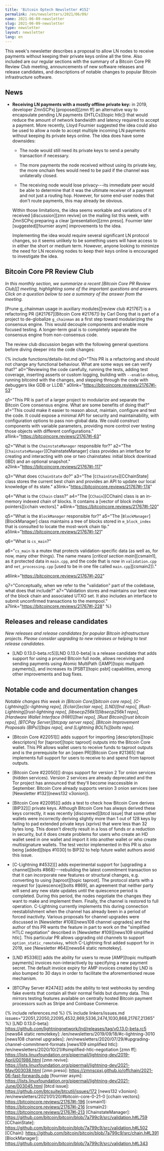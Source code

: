 ```yaml
---
title: 'Bitcoin Optech Newsletter #152'
permalink: /en/newsletters/2021/06/09/
name: 2021-06-09-newsletter
slug: 2021-06-09-newsletter
type: newsletter
layout: newsletter
lang: en
---
```

This week's newsletter describes a proposal to allow LN nodes to receive
payments without keeping their private keys online all the time.  Also
included are our regular sections with the summary of a Bitcoin Core PR
Review Club meeting, announcements of new software releases and release
candidates, and descriptions of notable changes to popular Bitcoin
infrastructure software.

## News

- **Receiving LN payments with a mostly offline private key:** in 2019,
  developer ZmnSCPxj [proposed][zmn ff] an alternative way to
  encapsulate pending LN payments ([HTLCs][topic htlc]) that would
  reduce the amount of network bandwidth and latency required to accept
  a payment.  More recently, Lloyd Fournier suggested the idea could
  also be used to allow a node to accept multiple incoming LN payments
  without keeping its private keys online.  The idea does have some
  downsides:

  - The node would still need its private keys to send a penalty
    transaction if necessary.

  - The more payments the node received without using its private key,
    the more onchain fees would need to be paid if the channel was
    unilaterally closed.

  - The receiving node would lose privacy---its immediate peer would be
    able to determine that it was the ultimate receiver of a payment and
    not just a routing hop.  However, for some end-user nodes that don't
    route payments, this may already be obvious.

  Within those limitations, the idea seems workable and variations of it
  received [discussion][zmn revive] on the mailing list this week, with
  ZmnSCPxj preparing a clear [presentation][zmn preso].  Fournier later
  [suggested][fournier asym] improvements to the idea.

  Implementing the idea would require several significant LN protocol
  changes, so it seems unlikely to be something users will have access
  to in either the short or medium term.  However, anyone looking to
  minimize the need for LN receiving nodes to keep their keys online is
  encouraged to investigate the idea.

## Bitcoin Core PR Review Club

*In this monthly section, we summarize a recent [Bitcoin Core PR Review Club][]
meeting, highlighting some of the important questions and answers.  Click on a
question below to see a summary of the answer from the meeting.*

[Prune g_chainman usage in auxiliary modules][review club #21767] is a
refactoring PR ([#21767][Bitcoin Core #21767]) by Carl Dong that is part of a
project to de-globalize `g_chainman` as a first step toward modularizing the
consensus engine. This would decouple
components and enable more focused testing.  A longer-term goal is to
completely separate the consensus engine from non-consensus code.

The review club discussion began with the following general questions before
diving deeper into the code changes:

{% include functions/details-list.md
  q0="This PR is a refactoring and should not change any functional
      behaviour.  What are some ways we can verify that?"
  a0="Reviewing the code carefully, running the tests, adding test coverage,
      inserting asserts or custom logging, building with `--enable-debug`,
      running bitcoind with the changes, and stepping through the code
      with debuggers like GDB or LLDB."
  a0link="https://bitcoincore.reviews/21767#l-53"

  q1="This PR is part of a larger project to modularize and separate the Bitcoin
      Core consensus engine.  What are some benefits of doing that?"
  a1="This could make it easier to reason about, maintain, configure and test
      the code.  It could expose a minimal API for security and maintainability,
      with configuration options to pass non-global data. We could construct
      components with variable parameters, providing more control over testing those
      objects with different configurations."
  a1link="https://bitcoincore.reviews/21767#l-63"

  q2="What is the `ChainstateManager` responsible for?"
  a2="The [`ChainstateManager`][ChainstateManager] class provides an interface
      for creating and interacting with one or two chainstates: initial block
      download (IBD) and an optional snapshot."
  a2link="https://bitcoincore.reviews/21767#l-117"

  q3="What does `CChainState` do?"
  a3="The [`CChainState`][CChainState] class stores the current best chain and
      provides an API to update our local knowledge of its state."
  a3link="https://bitcoincore.reviews/21767#l-174"

  q4="What is the `CChain` class?"
  a4="The [`CChain`][CChain] class is an in-memory indexed chain of blocks. It
      contains a [vector of block index pointers][cchain vectors]."
  a4link="https://bitcoincore.reviews/21767#l-120"

  q5="What is the `BlockManager` responsible for?"
  a5="The [`BlockManager`][BlockManager] class maintains a tree of blocks stored
      in `m_block_index` that is consulted to locate the most-work chain tip."
  a5link="https://bitcoincore.reviews/21767#l-121"

  q6="What is `cs_main`?"

  a6="`cs_main` is a mutex that protects validation-specific data (as well as,
      for now, many other things). The name means [*critical section
      main*][csmain1], as it protected data in `main.cpp`, and the code that is
      now in `validation.cpp` and `net_processing.cpp` [used to be in one file
      called `main.cpp`][csmain2])."

  a6link="https://bitcoincore.reviews/21767#l-202"

  q7="Conceptually, when we refer to the \"validation\" part of the codebase,
      what does that include?"
  a7="Validation stores and maintains our best view of the block chain and
      associated UTXO set. It also includes an interface to submit unconfirmed
      transactions to the mempool."
  a7link="https://bitcoincore.reviews/21767#l-228"
%}

## Releases and release candidates

*New releases and release candidates for popular Bitcoin infrastructure
projects.  Please consider upgrading to new releases or helping to test
release candidates.*

- [LND 0.13.0-beta.rc5][LND 0.13.0-beta] is a release candidate that
  adds support for using a pruned Bitcoin full node, allows receiving
  and sending payments using Atomic MultiPath ([AMP][topic multipath payments]),
  and increases its [PSBT][topic psbt] capabilities, among other improvements
  and bug fixes.

## Notable code and documentation changes

*Notable changes this week in [Bitcoin Core][bitcoin core repo],
[C-Lightning][c-lightning repo], [Eclair][eclair repo], [LND][lnd repo],
[Rust-Lightning][rust-lightning repo], [libsecp256k1][libsecp256k1
repo], [Hardware Wallet Interface (HWI)][hwi repo],
[Rust Bitcoin][rust bitcoin repo], [BTCPay Server][btcpay server repo],
[Bitcoin Improvement Proposals (BIPs)][bips repo], and [Lightning
BOLTs][bolts repo].*

- [Bitcoin Core #22051][] adds support for importing [descriptors][topic
  descriptors] for [taproot][topic taproot] outputs into the Bitcoin Core
  wallet. This PR allows wallet users to receive funds to taproot outputs and is
  the prerequisite for an [open PR][Bitcoin Core #21365] that implements full
  support for users to receive to and spend from taproot outputs.

- [Bitcoin Core #22050][] drops support for version 2 Tor onion services
  (hidden services).  Version 2 services are already deprecated and the
  Tor project has announced that they'll become inaccessible in
  September.  Bitcoin Core already supports version 3 onion services
  (see [Newsletter #132][news132 v3onion]).

- [Bitcoin Core #22095][] adds a test to check how Bitcoin Core derives
  [BIP32][] private keys.  Although Bitcoin Core has always derived
  these keys correctly, it was recently [discovered][btcd issue] that some other
  wallets were incorrectly deriving slightly more than 1 out of 128 keys
  by failing to pad extended private keys (xprivs) that were
  less than 32 bytes long.  This doesn't directly result in a loss of
  funds or a reduction in security, but it does create problems for
  users who create an HD wallet seed in one wallet and import it into
  another wallet or who create multisignature wallets.  The test vector
  implemented in this PR is also being [added][bips #1030] to BIP32 to
  help future wallet authors avoid this issue.

- [C-Lightning #4532][] adds experimental support for [upgrading a
  channel][bolts #868]---rebuilding the latest commitment transaction so
  that it can incorporate new features or structural changes, e.g.
  converting to using [taproot][topic taproot].  The protocol starts
  with a request for [quiescence][bolts #869], an agreement that neither
  party will send any new state updates until the quiescence period is
  completed.  During this period, the nodes negotiate the changes they
  want to make and implement them.  Finally, the channel is restored to
  full operation.  C-Lightning currently implements this during
  connection reestablishment when the channel has already been in a
  period of forced inactivity.  Various proposals for channel upgrades
  were discussed in [Newsletter #108][news108 channel upgrades] and the
  author of this PR wants the feature in part to work on the "simplified
  HTLC negotiation" described in [Newsletter #109][news109 simplified
  htlc].  This particular PR allows upgrading old channels to support
  `option_static_remotekey`, which C-Lightning first added support for
  in 2019, see [Newsletter #64][news64 static remotekey].

- [LND #5336][] adds the ability for users to reuse [AMP][topic multipath
  payments] invoices non-interactively by specifying a new payment secret. The
  default invoice expiry for AMP invoices created by LND is also bumped to 30
  days in order to facilitate the aforementioned reuse mechanism.

- [BTCPay Server #2474][] adds the ability to test webhooks by sending
  fake events that contain all their normal fields but dummy data.  This
  mirrors testing features available on centrally hosted Bitcoin payment
  processors such as Stripe and Coinbase Commerce.

{% include references.md %}
{% include linkers/issues.md issues="22051,22050,22095,4532,869,5336,2474,1030,868,21767,21365" %}
[LND 0.13.0-beta]: https://github.com/lightningnetwork/lnd/releases/tag/v0.13.0-beta.rc5
[news64 static remotekey]: /en/newsletters/2019/09/18/#c-lightning-3010
[news108 channel upgrades]: /en/newsletters/2020/07/29/#upgrading-channel-commitment-formats
[news109 simplified htlc]: /en/newsletters/2020/10/21/#simplified-htlc-negotiation
[zmn ff]: https://lists.linuxfoundation.org/pipermail/lightning-dev/2019-April/001986.html
[zmn revive]: https://lists.linuxfoundation.org/pipermail/lightning-dev/2021-May/003038.html
[zmn preso]: https://zmnscpxj.github.io/offchain/2021-06-fast-forwards.odp
[fournier asym]: https://lists.linuxfoundation.org/pipermail/lightning-dev/2021-June/003045.html
[btcd issue]: https://github.com/btcsuite/btcutil/issues/172
[news132 v3onion]: /en/newsletters/2021/01/20/#bitcoin-core-0-21-0
[cchain vectors]: https://bitcoincore.reviews/21767#l-196
[csmain1]: https://bitcoincore.reviews/21767#l-216
[csmain2]: https://bitcoincore.reviews/21767#l-213
[ChainstateManager]: https://github.com/bitcoin/bitcoin/blob/7a799c9/src/validation.h#L759
[CChainState]: https://github.com/bitcoin/bitcoin/blob/7a799c9/src/validation.h#L502
[CChain]: https://github.com/bitcoin/bitcoin/blob/7a799c9/src/chain.h#L391
[BlockManager]: https://github.com/bitcoin/bitcoin/blob/7a799c9/src/validation.h#L343
